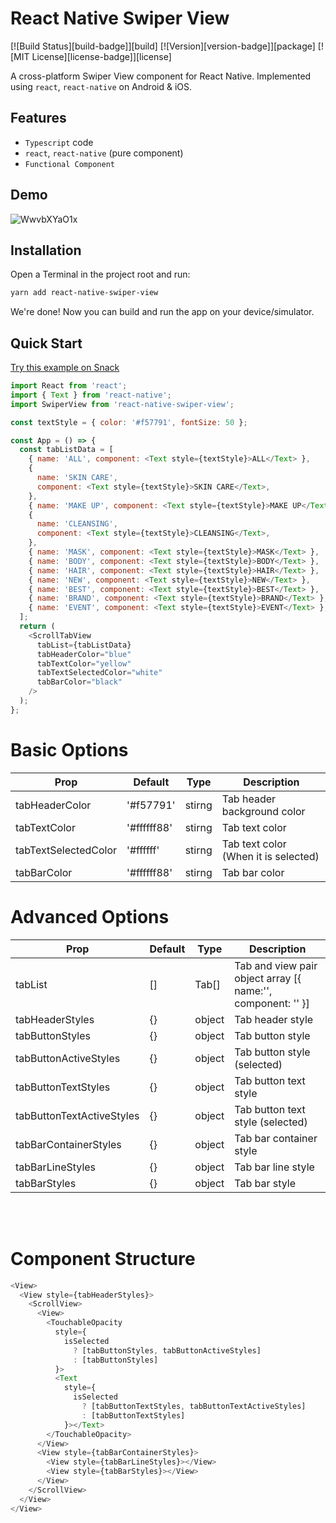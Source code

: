 # React Native Swiper View

[![Build Status][build-badge]][build]
[![Version][version-badge]][package]
[![MIT License][license-badge]][license]

A cross-platform Swiper View component for React Native. Implemented using `react`, `react-native` on Android & iOS.

## Features

- `Typescript` code
- `react`, `react-native` (pure component)
- `Functional Component`

## Demo

![WwvbXYaO1x](https://user-images.githubusercontent.com/61274990/119898735-2fe0a200-bf7d-11eb-9525-4eb35b697d9a.gif)

## Installation

Open a Terminal in the project root and run:

```sh
yarn add react-native-swiper-view
```

We're done! Now you can build and run the app on your device/simulator.

## Quick Start

[Try this example on Snack](https://snack.expo.io/@satya164/react-native-tab-view-quick-start)

```javascript
import React from 'react';
import { Text } from 'react-native';
import SwiperView from 'react-native-swiper-view';

const textStyle = { color: '#f57791', fontSize: 50 };

const App = () => {
  const tabListData = [
    { name: 'ALL', component: <Text style={textStyle}>ALL</Text> },
    {
      name: 'SKIN CARE',
      component: <Text style={textStyle}>SKIN CARE</Text>,
    },
    { name: 'MAKE UP', component: <Text style={textStyle}>MAKE UP</Text> },
    {
      name: 'CLEANSING',
      component: <Text style={textStyle}>CLEANSING</Text>,
    },
    { name: 'MASK', component: <Text style={textStyle}>MASK</Text> },
    { name: 'BODY', component: <Text style={textStyle}>BODY</Text> },
    { name: 'HAIR', component: <Text style={textStyle}>HAIR</Text> },
    { name: 'NEW', component: <Text style={textStyle}>NEW</Text> },
    { name: 'BEST', component: <Text style={textStyle}>BEST</Text> },
    { name: 'BRAND', component: <Text style={textStyle}>BRAND</Text> },
    { name: 'EVENT', component: <Text style={textStyle}>EVENT</Text> },
  ];
  return (
    <ScrollTabView
      tabList={tabListData}
      tabHeaderColor="blue"
      tabTextColor="yellow"
      tabTextSelectedColor="white"
      tabBarColor="black"
    />
  );
};
```

# Basic Options

| Prop                 | Default     | Type   | Description                          |
| -------------------- | ----------- | ------ | ------------------------------------ |
| tabHeaderColor       | '#f57791'   | stirng | Tab header background color          |
| tabTextColor         | '#ffffff88' | stirng | Tab text color                       |
| tabTextSelectedColor | '#ffffff'   | stirng | Tab text color (When it is selected) |
| tabBarColor          | '#ffffff88' | stirng | Tab bar color                        |

# Advanced Options

| Prop                      | Default | Type   | Description                                                 |
| ------------------------- | ------- | ------ | ----------------------------------------------------------- |
| tabList                   | []      | Tab[]  | Tab and view pair object array [{ name:'', component: '' }] |
| tabHeaderStyles           | {}      | object | Tab header style                                            |
| tabButtonStyles           | {}      | object | Tab button style                                            |
| tabButtonActiveStyles     | {}      | object | Tab button style (selected)                                 |
| tabButtonTextStyles       | {}      | object | Tab button text style                                       |
| tabButtonTextActiveStyles | {}      | object | Tab button text style (selected)                            |
| tabBarContainerStyles     | {}      | object | Tab bar container style                                     |
| tabBarLineStyles          | {}      | object | Tab bar line style                                          |
| tabBarStyles              | {}      | object | Tab bar style                                               |

<br>
<br>

# Component Structure

```javascript
<View>
  <View style={tabHeaderStyles}>
    <ScrollView>
      <View>
        <TouchableOpacity
          style={
            isSelected
              ? [tabButtonStyles, tabButtonActiveStyles]
              : [tabButtonStyles]
          }>
          <Text
            style={
              isSelected
                ? [tabButtonTextStyles, tabButtonTextActiveStyles]
                : [tabButtonTextStyles]
            }></Text>
        </TouchableOpacity>
      </View>
      <View style={tabBarContainerStyles}>
        <View style={tabBarLineStyles}></View>
        <View style={tabBarStyles}></View>
      </View>
    </ScrollView>
  </View>
</View>
```
